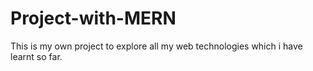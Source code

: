 # Project-with-MERN
This is my own project to explore all my web technologies which i have learnt so far.
